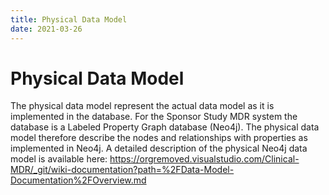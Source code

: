 ```yaml
---
title: Physical Data Model
date: 2021-03-26
---
```


# Physical Data Model
The physical data model represent the actual data model as it is implemented in the database. For the  Sponsor Study MDR system the database is a Labeled Property Graph database (Neo4j). The physical data model therefore describe the nodes and relationships with properties as implemented in Neo4j.
A detailed description of the physical Neo4j data model is available here:
https://orgremoved.visualstudio.com/Clinical-MDR/_git/wiki-documentation?path=%2FData-Model-Documentation%2FOverview.md

